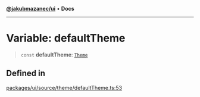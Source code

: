 [**@jakubmazanec/ui**](../README.md) • **Docs**

---

# Variable: defaultTheme

> `const` **defaultTheme**: [`Theme`](../type-aliases/Theme.md)

## Defined in

[packages/ui/source/theme/defaultTheme.ts:53](https://github.com/jakubmazanec/tools/blob/d628f137f5fc7b1bea261e1e59d468d8339ed884/packages/ui/source/theme/defaultTheme.ts#L53)

